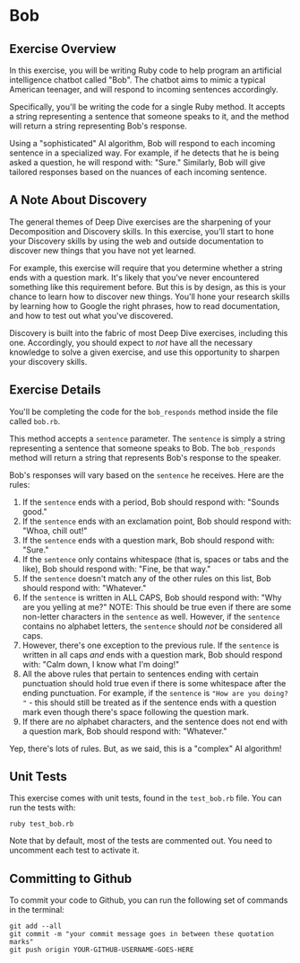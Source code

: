 # Bob

## Exercise Overview

In this exercise, you will be writing Ruby code to help program an artificial intelligence chatbot called "Bob". The chatbot aims to mimic a typical American teenager, and will respond to incoming sentences accordingly.

Specifically, you'll be writing the code for a single Ruby method. It accepts a string representing a sentence that someone speaks to it, and the method will return a string representing Bob's response.

Using a "sophisticated" AI algorithm, Bob will respond to each incoming sentence in a specialized way. For example, if he detects that he is being asked a question, he will respond with: "Sure." Similarly, Bob will give tailored responses based on the nuances of each incoming sentence.

## A Note About Discovery

The general themes of Deep Dive exercises are the sharpening of your Decomposition and Discovery skills. In this exercise, you'll start to hone your Discovery skills by using the web and outside documentation to discover new things that you have not yet learned.

For example, this exercise will require that you determine whether a string ends with a question mark. It's likely that you've never encountered something like this requirement before. But this is by design, as this is your chance to learn how to discover new things. You'll hone your research skills by learning how to Google the right phrases, how to read documentation, and how to test out what you've discovered. 

Discovery is built into the fabric of most Deep Dive exercises, including this one. Accordingly, you should expect to *not* have all the necessary knowledge to solve a given exercise, and use this opportunity to sharpen your discovery skills.

## Exercise Details

You'll be completing the code for the `bob_responds` method inside the file called `bob.rb`. 

This method accepts a `sentence` parameter. The `sentence` is simply a string representing a sentence that someone speaks to Bob. The `bob_responds` method will return a string that represents Bob's response to the speaker. 

Bob's responses will vary based on the `sentence` he receives. Here are the rules:

1. If the `sentence` ends with a period, Bob should respond with: "Sounds good."
2. If the `sentence` ends with an exclamation point, Bob should respond with: "Whoa, chill out!"
3. If the `sentence` ends with a question mark, Bob should respond with: "Sure."
4. If the `sentence` only contains whitespace (that is, spaces or tabs and the like), Bob should respond with: "Fine, be that way."
5. If the `sentence` doesn't match any of the other rules on this list, Bob should respond with: "Whatever."
6. If the `sentence` is written in ALL CAPS, Bob should respond with: "Why are you yelling at me?" NOTE: This should be true even if there are some non-letter characters in the `sentence` as well. However, if the `sentence` contains no alphabet letters, the `sentence` should *not* be considered all caps.
7. However, there's one exception to the previous rule. If the `sentence` is written in all caps *and* ends with a question mark, Bob should respond with: "Calm down, I know what I'm doing!"
8. All the above rules that pertain to sentences ending with certain punctuation should hold true even if there is some whitespace after the ending punctuation. For example, if the `sentence` is `"How are you doing?         "` - this should still be treated as if the sentence ends with a question mark even though there's space following the question mark.
9. If there are no alphabet characters, and the sentence does not end with a question mark, Bob should respond with: "Whatever."

Yep, there's lots of rules. But, as we said, this is a "complex" AI algorithm!

## Unit Tests

This exercise comes with unit tests, found in the `test_bob.rb` file. You can run the tests with:

```
ruby test_bob.rb
```

Note that by default, most of the tests are commented out. You need to uncomment each test to activate it.

## Committing to Github

To commit your code to Github, you can run the following set of commands in the terminal:

```
git add --all
git commit -m "your commit message goes in between these quotation marks"
git push origin YOUR-GITHUB-USERNAME-GOES-HERE
```